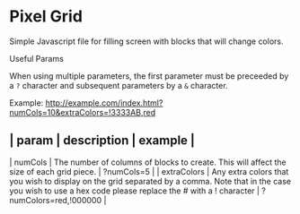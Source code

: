 # Pixel Grid

Simple Javascript file for filling screen with blocks that will change colors.


Useful Params

When using multiple parameters, the first parameter must be preceeded by a `?` character and subsequent parameters by a `&` character. 

Example: http://example.com/index.html?numCols=10&extraColors=!3333AB,red

| param   | description | example |
-----------------------------------
| numCols | The number of columns of blocks to create. This will affect the size of each grid piece.  | ?numCols=5 |
| extraColors | Any extra colors that you wish to display on the grid separated by a comma. Note that in the case you wish to use a hex code please replace the # with a ! character | ?numColors=red,!000000  | 

